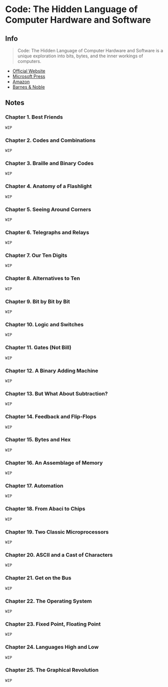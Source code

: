 # Code: The Hidden Language of Computer Hardware and Software

## Info

> Code: The Hidden Language of Computer Hardware and Software is a unique exploration into bits, bytes, and the inner workings of computers.

- [Official Website](http://charlespetzold.com/code/)
- [Microsoft Press](https://www.microsoftpressstore.com/store/code-the-hidden-language-of-computer-hardware-and-software-9780735611313)
- [Amazon](http://www.amazon.com/exec/obidos/ASIN/0735611319)
- [Barnes & Noble](http://www.barnesandnoble.com/w/code-charles-petzold/1100324884?ean=9780735611313)

## Notes

### Chapter 1. Best Friends

`WIP`

###  Chapter 2. Codes and Combinations

`WIP`

### Chapter 3. Braille and Binary Codes

`WIP`

### Chapter 4. Anatomy of a Flashlight

`WIP`

### Chapter 5. Seeing Around Corners

`WIP`

### Chapter 6. Telegraphs and Relays

`WIP`

### Chapter 7. Our Ten Digits

`WIP`

### Chapter 8. Alternatives to Ten

`WIP`

### Chapter 9. Bit by Bit by Bit

`WIP`

### Chapter 10. Logic and Switches

`WIP`

### Chapter 11. Gates (Not Bill)

`WIP`

### Chapter 12. A Binary Adding Machine

`WIP`

### Chapter 13. But What About Subtraction?

`WIP`

### Chapter 14. Feedback and Flip-Flops

`WIP`

### Chapter 15. Bytes and Hex

`WIP`

### Chapter 16. An Assemblage of Memory

`WIP`

### Chapter 17. Automation

`WIP`

### Chapter 18. From Abaci to Chips

`WIP`

### Chapter 19. Two Classic Microprocessors

`WIP`

### Chapter 20. ASCII and a Cast of Characters

`WIP`

### Chapter 21. Get on the Bus

`WIP`

### Chapter 22. The Operating System

`WIP`

### Chapter 23. Fixed Point, Floating Point

`WIP`

### Chapter 24. Languages High and Low

`WIP`

### Chapter 25. The Graphical Revolution

`WIP`
